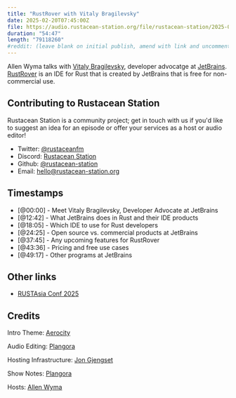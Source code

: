 ```yaml
---
title: "RustRover with Vitaly Bragilevsky"
date: 2025-02-20T07:45:00Z
file: https://audio.rustacean-station.org/file/rustacean-station/2025-02-20-vitaly-bragilevsky.mp3
duration: "54:47"
length: "79118260"
#reddit: (leave blank on initial publish, amend with link and uncomment this line after Reddit thread has been posted)
---
```

Allen Wyma talks with [Vitaly Bragilevsky](https://bravit.pro/), developer advocatge at [JetBrains](https://www.jetbrains.com/). [RustRover](https://www.jetbrains.com/rust/) is an IDE for Rust that is created by JetBrains that is free for non-commercial use.

## Contributing to Rustacean Station

Rustacean Station is a community project; get in touch with us if you'd like to suggest an idea for an episode or offer your services as a host or audio editor!

- Twitter: [@rustaceanfm](https://twitter.com/rustaceanfm)
- Discord: [Rustacean Station](https://discord.gg/cHc3Gyc)
- Github: [@rustacean-station](https://github.com/rustacean-station/)
- Email: [hello@rustacean-station.org](mailto:hello@rustacean-station.org)

## Timestamps 
- [@00:00] - Meet Vitaly Bragilevsky, Developer Advocate at JetBrains
- [@12:42] - What JetBrains does in Rust and their IDE products
- [@18:05] - Which IDE to use for Rust developers
- [@24:25] - Open source vs. commercial products at JetBrains
- [@37:45] - Any upcoming features for RustRover
- [@43:36] - Pricing and free use cases
- [@49:17] - Other programs at JetBrains

## Other links
- [RUSTAsia Conf 2025](https://www.rustasiaconf.com/?utm_source=podcast&utm_medium=rustacean-station&utm_campaign=2025-02-17-vitaly-bragilevsky)

## Credits
Intro Theme: [Aerocity](https://twitter.com/AerocityMusic)

Audio Editing: [Plangora](https://twitter.com/plangora)

Hosting Infrastructure: [Jon Gjengset](https://twitter.com/jonhoo/)

Show Notes: [Plangora](https://twitter.com/plangora)

Hosts: [Allen Wyma](https://twitter.com/allenwyma)

